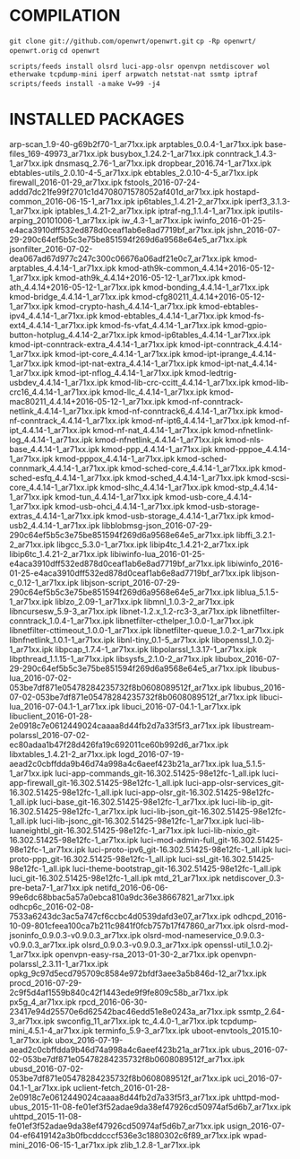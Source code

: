 COMPILATION
========================

`git clone git://github.com/openwrt/openwrt.git`
`cp -Rp openwrt/ openwrt.orig`
`cd openwrt`

`scripts/feeds install olsrd luci-app-olsr openvpn netdiscover wol etherwake tcpdump-mini iperf arpwatch netstat-nat ssmtp iptraf`
`scripts/feeds install -a`
`make V=99 -j4`


INSTALLED PACKAGES
========================

arp-scan_1.9-40-g69b2f70-1_ar71xx.ipk
arptables_0.0.4-1_ar71xx.ipk
base-files_169-49973_ar71xx.ipk
busybox_1.24.2-1_ar71xx.ipk
conntrack_1.4.3-1_ar71xx.ipk
dnsmasq_2.76-1_ar71xx.ipk
dropbear_2016.74-1_ar71xx.ipk
ebtables-utils_2.0.10-4-5_ar71xx.ipk
ebtables_2.0.10-4-5_ar71xx.ipk
firewall_2016-01-29_ar71xx.ipk
fstools_2016-07-24-addd7dc21fe99f2701c1d4708071578052af401d_ar71xx.ipk
hostapd-common_2016-06-15-1_ar71xx.ipk
ip6tables_1.4.21-2_ar71xx.ipk
iperf3_3.1.3-1_ar71xx.ipk
iptables_1.4.21-2_ar71xx.ipk
iptraf-ng_1.1.4-1_ar71xx.ipk
iputils-arping_20101006-1_ar71xx.ipk
iw_4.3-1_ar71xx.ipk
iwinfo_2016-01-25-e4aca3910dff532ed878d0ceaf1ab6e8ad7719bf_ar71xx.ipk
jshn_2016-07-29-290c64ef5b5c3e75be851594f269d6a9568e64e5_ar71xx.ipk
jsonfilter_2016-07-02-dea067ad67d977c247c300c06676a06adf21e0c7_ar71xx.ipk
kmod-arptables_4.4.14-1_ar71xx.ipk
kmod-ath9k-common_4.4.14+2016-05-12-1_ar71xx.ipk
kmod-ath9k_4.4.14+2016-05-12-1_ar71xx.ipk
kmod-ath_4.4.14+2016-05-12-1_ar71xx.ipk
kmod-bonding_4.4.14-1_ar71xx.ipk
kmod-bridge_4.4.14-1_ar71xx.ipk
kmod-cfg80211_4.4.14+2016-05-12-1_ar71xx.ipk
kmod-crypto-hash_4.4.14-1_ar71xx.ipk
kmod-ebtables-ipv4_4.4.14-1_ar71xx.ipk
kmod-ebtables_4.4.14-1_ar71xx.ipk
kmod-fs-ext4_4.4.14-1_ar71xx.ipk
kmod-fs-vfat_4.4.14-1_ar71xx.ipk
kmod-gpio-button-hotplug_4.4.14-2_ar71xx.ipk
kmod-ip6tables_4.4.14-1_ar71xx.ipk
kmod-ipt-conntrack-extra_4.4.14-1_ar71xx.ipk
kmod-ipt-conntrack_4.4.14-1_ar71xx.ipk
kmod-ipt-core_4.4.14-1_ar71xx.ipk
kmod-ipt-iprange_4.4.14-1_ar71xx.ipk
kmod-ipt-nat-extra_4.4.14-1_ar71xx.ipk
kmod-ipt-nat_4.4.14-1_ar71xx.ipk
kmod-ipt-nflog_4.4.14-1_ar71xx.ipk
kmod-ledtrig-usbdev_4.4.14-1_ar71xx.ipk
kmod-lib-crc-ccitt_4.4.14-1_ar71xx.ipk
kmod-lib-crc16_4.4.14-1_ar71xx.ipk
kmod-llc_4.4.14-1_ar71xx.ipk
kmod-mac80211_4.4.14+2016-05-12-1_ar71xx.ipk
kmod-nf-conntrack-netlink_4.4.14-1_ar71xx.ipk
kmod-nf-conntrack6_4.4.14-1_ar71xx.ipk
kmod-nf-conntrack_4.4.14-1_ar71xx.ipk
kmod-nf-ipt6_4.4.14-1_ar71xx.ipk
kmod-nf-ipt_4.4.14-1_ar71xx.ipk
kmod-nf-nat_4.4.14-1_ar71xx.ipk
kmod-nfnetlink-log_4.4.14-1_ar71xx.ipk
kmod-nfnetlink_4.4.14-1_ar71xx.ipk
kmod-nls-base_4.4.14-1_ar71xx.ipk
kmod-ppp_4.4.14-1_ar71xx.ipk
kmod-pppoe_4.4.14-1_ar71xx.ipk
kmod-pppox_4.4.14-1_ar71xx.ipk
kmod-sched-connmark_4.4.14-1_ar71xx.ipk
kmod-sched-core_4.4.14-1_ar71xx.ipk
kmod-sched-esfq_4.4.14-1_ar71xx.ipk
kmod-sched_4.4.14-1_ar71xx.ipk
kmod-scsi-core_4.4.14-1_ar71xx.ipk
kmod-slhc_4.4.14-1_ar71xx.ipk
kmod-stp_4.4.14-1_ar71xx.ipk
kmod-tun_4.4.14-1_ar71xx.ipk
kmod-usb-core_4.4.14-1_ar71xx.ipk
kmod-usb-ohci_4.4.14-1_ar71xx.ipk
kmod-usb-storage-extras_4.4.14-1_ar71xx.ipk
kmod-usb-storage_4.4.14-1_ar71xx.ipk
kmod-usb2_4.4.14-1_ar71xx.ipk
libblobmsg-json_2016-07-29-290c64ef5b5c3e75be851594f269d6a9568e64e5_ar71xx.ipk
libffi_3.2.1-2_ar71xx.ipk
libgcc_5.3.0-1_ar71xx.ipk
libip4tc_1.4.21-2_ar71xx.ipk
libip6tc_1.4.21-2_ar71xx.ipk
libiwinfo-lua_2016-01-25-e4aca3910dff532ed878d0ceaf1ab6e8ad7719bf_ar71xx.ipk
libiwinfo_2016-01-25-e4aca3910dff532ed878d0ceaf1ab6e8ad7719bf_ar71xx.ipk
libjson-c_0.12-1_ar71xx.ipk
libjson-script_2016-07-29-290c64ef5b5c3e75be851594f269d6a9568e64e5_ar71xx.ipk
liblua_5.1.5-1_ar71xx.ipk
liblzo_2.09-1_ar71xx.ipk
libmnl_1.0.3-2_ar71xx.ipk
libncursesw_5.9-3_ar71xx.ipk
libnet-1.2.x_1.2-rc3-3_ar71xx.ipk
libnetfilter-conntrack_1.0.4-1_ar71xx.ipk
libnetfilter-cthelper_1.0.0-1_ar71xx.ipk
libnetfilter-cttimeout_1.0.0-1_ar71xx.ipk
libnetfilter-queue_1.0.2-1_ar71xx.ipk
libnfnetlink_1.0.1-1_ar71xx.ipk
libnl-tiny_0.1-5_ar71xx.ipk
libopenssl_1.0.2j-1_ar71xx.ipk
libpcap_1.7.4-1_ar71xx.ipk
libpolarssl_1.3.17-1_ar71xx.ipk
libpthread_1.1.15-1_ar71xx.ipk
libsysfs_2.1.0-2_ar71xx.ipk
libubox_2016-07-29-290c64ef5b5c3e75be851594f269d6a9568e64e5_ar71xx.ipk
libubus-lua_2016-07-02-053be7df871e05478284235732f8b0608089512f_ar71xx.ipk
libubus_2016-07-02-053be7df871e05478284235732f8b0608089512f_ar71xx.ipk
libuci-lua_2016-07-04.1-1_ar71xx.ipk
libuci_2016-07-04.1-1_ar71xx.ipk
libuclient_2016-01-28-2e0918c7e0612449024caaaa8d44fb2d7a33f5f3_ar71xx.ipk
libustream-polarssl_2016-07-02-ec80adaa1b47f28d426fa19c692011ce60b992d6_ar71xx.ipk
libxtables_1.4.21-2_ar71xx.ipk
logd_2016-07-19-aead2c0cbffdda9b46d74a998a4c6aeef423b21a_ar71xx.ipk
lua_5.1.5-1_ar71xx.ipk
luci-app-commands_git-16.302.51425-98e12fc-1_all.ipk
luci-app-firewall_git-16.302.51425-98e12fc-1_all.ipk
luci-app-olsr-services_git-16.302.51425-98e12fc-1_all.ipk
luci-app-olsr_git-16.302.51425-98e12fc-1_all.ipk
luci-base_git-16.302.51425-98e12fc-1_ar71xx.ipk
luci-lib-ip_git-16.302.51425-98e12fc-1_ar71xx.ipk
luci-lib-json_git-16.302.51425-98e12fc-1_all.ipk
luci-lib-jsonc_git-16.302.51425-98e12fc-1_ar71xx.ipk
luci-lib-luaneightbl_git-16.302.51425-98e12fc-1_ar71xx.ipk
luci-lib-nixio_git-16.302.51425-98e12fc-1_ar71xx.ipk
luci-mod-admin-full_git-16.302.51425-98e12fc-1_ar71xx.ipk
luci-proto-ipv6_git-16.302.51425-98e12fc-1_all.ipk
luci-proto-ppp_git-16.302.51425-98e12fc-1_all.ipk
luci-ssl_git-16.302.51425-98e12fc-1_all.ipk
luci-theme-bootstrap_git-16.302.51425-98e12fc-1_all.ipk
luci_git-16.302.51425-98e12fc-1_all.ipk
mtd_21_ar71xx.ipk
netdiscover_0.3-pre-beta7-1_ar71xx.ipk
netifd_2016-06-06-99e6dc68bbac5a57a0ebca810a9dc36e38667821_ar71xx.ipk
odhcp6c_2016-02-08-7533a6243dc3ac5a747cf6ccbc4d0539dafd3e07_ar71xx.ipk
odhcpd_2016-10-09-801cfeea100ca7b211c9841f0fcb757b17f47860_ar71xx.ipk
olsrd-mod-jsoninfo_0.9.0.3-v0.9.0.3_ar71xx.ipk
olsrd-mod-nameservice_0.9.0.3-v0.9.0.3_ar71xx.ipk
olsrd_0.9.0.3-v0.9.0.3_ar71xx.ipk
openssl-util_1.0.2j-1_ar71xx.ipk
openvpn-easy-rsa_2013-01-30-2_ar71xx.ipk
openvpn-polarssl_2.3.11-1_ar71xx.ipk
opkg_9c97d5ecd795709c8584e972bfdf3aee3a5b846d-12_ar71xx.ipk
procd_2016-07-29-2c9f5d4af1559b840c42f1443ede9f9fe809c58b_ar71xx.ipk
px5g_4_ar71xx.ipk
rpcd_2016-06-30-23417e94d25570e6d62542bac46edd51e8e0243a_ar71xx.ipk
ssmtp_2.64-3_ar71xx.ipk
swconfig_11_ar71xx.ipk
tc_4.4.0-1_ar71xx.ipk
tcpdump-mini_4.5.1-4_ar71xx.ipk
terminfo_5.9-3_ar71xx.ipk
uboot-envtools_2015.10-1_ar71xx.ipk
ubox_2016-07-19-aead2c0cbffdda9b46d74a998a4c6aeef423b21a_ar71xx.ipk
ubus_2016-07-02-053be7df871e05478284235732f8b0608089512f_ar71xx.ipk
ubusd_2016-07-02-053be7df871e05478284235732f8b0608089512f_ar71xx.ipk
uci_2016-07-04.1-1_ar71xx.ipk
uclient-fetch_2016-01-28-2e0918c7e0612449024caaaa8d44fb2d7a33f5f3_ar71xx.ipk
uhttpd-mod-ubus_2015-11-08-fe01ef3f52adae9da38ef47926cd50974af5d6b7_ar71xx.ipk
uhttpd_2015-11-08-fe01ef3f52adae9da38ef47926cd50974af5d6b7_ar71xx.ipk
usign_2016-07-04-ef6419142a3b0fbcddcccf536e3c1880302c6f89_ar71xx.ipk
wpad-mini_2016-06-15-1_ar71xx.ipk
zlib_1.2.8-1_ar71xx.ipk

